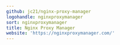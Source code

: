 ```yaml
---
github: jc21/nginx-proxy-manager
logohandle: nginxproxymanager
sort: nginxproxymanager
title: Nginx Proxy Manager
website: 'https://nginxproxymanager.com/'
---
```

